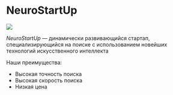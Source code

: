 # NeuroStartUp

![](https://netology-code.github.io/git-homeworks/introduction/assets/logo.png)

_NeuroStartUp_ — динамически развивающийся стартап, специализирующийся на поиске с использованием
новейших технологий искусственного интеллекта

Наши преимущества:

- Высокая точность поиска
- Высокая скорость поиска
- Низкая цена
